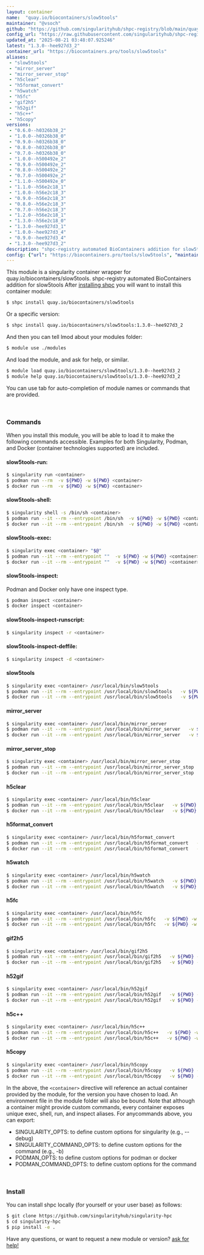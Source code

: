 ```yaml
---
layout: container
name:  "quay.io/biocontainers/slow5tools"
maintainer: "@vsoch"
github: "https://github.com/singularityhub/shpc-registry/blob/main/quay.io/biocontainers/slow5tools/container.yaml"
config_url: "https://raw.githubusercontent.com/singularityhub/shpc-registry/main/quay.io/biocontainers/slow5tools/container.yaml"
updated_at: "2025-08-21 03:48:07.925246"
latest: "1.3.0--hee927d3_2"
container_url: "https://biocontainers.pro/tools/slow5tools"
aliases:
 - "slow5tools"
 - "mirror_server"
 - "mirror_server_stop"
 - "h5clear"
 - "h5format_convert"
 - "h5watch"
 - "h5fc"
 - "gif2h5"
 - "h52gif"
 - "h5c++"
 - "h5copy"
versions:
 - "0.6.0--h0326b38_2"
 - "1.0.0--h0326b38_0"
 - "0.9.0--h0326b38_0"
 - "0.8.0--h0326b38_0"
 - "0.7.0--h0326b38_0"
 - "1.0.0--h500492e_2"
 - "0.9.0--h500492e_2"
 - "0.8.0--h500492e_2"
 - "0.7.0--h500492e_2"
 - "1.1.0--h500492e_0"
 - "1.1.0--h56e2c18_1"
 - "1.0.0--h56e2c18_3"
 - "0.9.0--h56e2c18_3"
 - "0.8.0--h56e2c18_3"
 - "0.7.0--h56e2c18_3"
 - "1.2.0--h56e2c18_1"
 - "1.3.0--h56e2c18_0"
 - "1.3.0--hee927d3_1"
 - "1.0.0--hee927d3_4"
 - "0.9.0--hee927d3_4"
 - "1.3.0--hee927d3_2"
description: "shpc-registry automated BioContainers addition for slow5tools"
config: {"url": "https://biocontainers.pro/tools/slow5tools", "maintainer": "@vsoch", "description": "shpc-registry automated BioContainers addition for slow5tools", "latest": {"1.3.0--hee927d3_2": "sha256:6b68f930069790bd517e72ef7450e3184ef664a5d4eab21ffc60c7f22472eb80"}, "tags": {"0.6.0--h0326b38_2": "sha256:fa2549fa31797e890061e4e6c911d2d378486cf17f6e98adeb93f17500e5cdca", "1.0.0--h0326b38_0": "sha256:90f91ba8044f03abbe5fbfc26d59d59238a335b15ca0bbee4c78ee9af2f344bb", "0.9.0--h0326b38_0": "sha256:19de6d9091eb7b94692378a04127193cd49c5161d021363b57fef29293afa5f0", "0.8.0--h0326b38_0": "sha256:04b7875daa1314c2f8d4d5fffeb6b58e6391be2b69a704379453c3596ac88d21", "0.7.0--h0326b38_0": "sha256:179fa0baacc5088811445883d0867358899b69f7ec2bbebad607a28199a3c510", "1.0.0--h500492e_2": "sha256:b49bda78b104cf8a27f41cfec9355d4dfcc7926f72a9cf68ee2e818a9d0f2ae5", "0.9.0--h500492e_2": "sha256:07db5f4a67c5df285b9e32bb49dfe26ccd03766b60f51ec564a5a9535423a76b", "0.8.0--h500492e_2": "sha256:ce7670e7d0e14748524064882264ace57835657c193a4fabf253d0f50f74e190", "0.7.0--h500492e_2": "sha256:0da909cccf42a75739441eee3d0f5c87f549a894409c6d848849ebfa046b2040", "1.1.0--h500492e_0": "sha256:2c08ef8a9cdb96a848d216e6dcad45df91a0a1060ef2f16602b441751c3b4b84", "1.1.0--h56e2c18_1": "sha256:b8304e69ee49591fcf9642b7c93d550c8a9fe0ef2fc99e86d10c382821fa6a88", "1.0.0--h56e2c18_3": "sha256:5b098f4932aa7ac748c5fa3e875036fca5068d0d55fe37ebd8e96ad3a72663f2", "0.9.0--h56e2c18_3": "sha256:1eb59c466aaa30d3c5ae860ce8e665f95ebfe677b1da525a17af986037c03479", "0.8.0--h56e2c18_3": "sha256:17768c26cea2ce3e7611e065e0a71e8ffa6a81b4965ddbd2bf69de9b5c38d855", "0.7.0--h56e2c18_3": "sha256:3883a6fe5abf2d01a7ed376659404ec548d2cee5b9389ab01566bc9ee6abbc39", "1.2.0--h56e2c18_1": "sha256:a9b2744652c984d9f5e9ab9efa7849df91ce45f829328b5942bab70be9c50ab9", "1.3.0--h56e2c18_0": "sha256:bec7d0e6a076dc315210dccd4655dd0397d06de63165f0d0cc815991bb1050b5", "1.3.0--hee927d3_1": "sha256:75cd2527a50f58985e732767d4eb24a682bfdabe19657a051184ebb7ae762434", "1.0.0--hee927d3_4": "sha256:58efecd511bdd76849c9cf4b5747e6be3a9291766c3e01770b82e66d612507fe", "0.9.0--hee927d3_4": "sha256:f11b96dfa0202a369cb360aa14c28960d97ba9e4d4d75f09aef8b424dde5744b", "1.3.0--hee927d3_2": "sha256:6b68f930069790bd517e72ef7450e3184ef664a5d4eab21ffc60c7f22472eb80"}, "docker": "quay.io/biocontainers/slow5tools", "aliases": {"slow5tools": "/usr/local/bin/slow5tools", "mirror_server": "/usr/local/bin/mirror_server", "mirror_server_stop": "/usr/local/bin/mirror_server_stop", "h5clear": "/usr/local/bin/h5clear", "h5format_convert": "/usr/local/bin/h5format_convert", "h5watch": "/usr/local/bin/h5watch", "h5fc": "/usr/local/bin/h5fc", "gif2h5": "/usr/local/bin/gif2h5", "h52gif": "/usr/local/bin/h52gif", "h5c++": "/usr/local/bin/h5c++", "h5copy": "/usr/local/bin/h5copy"}}
---
```


This module is a singularity container wrapper for quay.io/biocontainers/slow5tools.
shpc-registry automated BioContainers addition for slow5tools
After [installing shpc](#install) you will want to install this container module:


```bash
$ shpc install quay.io/biocontainers/slow5tools
```

Or a specific version:

```bash
$ shpc install quay.io/biocontainers/slow5tools:1.3.0--hee927d3_2
```

And then you can tell lmod about your modules folder:

```bash
$ module use ./modules
```

And load the module, and ask for help, or similar.

```bash
$ module load quay.io/biocontainers/slow5tools/1.3.0--hee927d3_2
$ module help quay.io/biocontainers/slow5tools/1.3.0--hee927d3_2
```

You can use tab for auto-completion of module names or commands that are provided.

<br>

### Commands

When you install this module, you will be able to load it to make the following commands accessible.
Examples for both Singularity, Podman, and Docker (container technologies supported) are included.

#### slow5tools-run:

```bash
$ singularity run <container>
$ podman run --rm  -v ${PWD} -w ${PWD} <container>
$ docker run --rm  -v ${PWD} -w ${PWD} <container>
```

#### slow5tools-shell:

```bash
$ singularity shell -s /bin/sh <container>
$ podman run --it --rm --entrypoint /bin/sh  -v ${PWD} -w ${PWD} <container>
$ docker run --it --rm --entrypoint /bin/sh  -v ${PWD} -w ${PWD} <container>
```

#### slow5tools-exec:

```bash
$ singularity exec <container> "$@"
$ podman run --it --rm --entrypoint ""  -v ${PWD} -w ${PWD} <container> "$@"
$ docker run --it --rm --entrypoint ""  -v ${PWD} -w ${PWD} <container> "$@"
```

#### slow5tools-inspect:

Podman and Docker only have one inspect type.

```bash
$ podman inspect <container>
$ docker inspect <container>
```

#### slow5tools-inspect-runscript:

```bash
$ singularity inspect -r <container>
```

#### slow5tools-inspect-deffile:

```bash
$ singularity inspect -d <container>
```


#### slow5tools

```bash
$ singularity exec <container> /usr/local/bin/slow5tools
$ podman run --it --rm --entrypoint /usr/local/bin/slow5tools   -v ${PWD} -w ${PWD} <container> -c " $@"
$ docker run --it --rm --entrypoint /usr/local/bin/slow5tools   -v ${PWD} -w ${PWD} <container> -c " $@"
```


#### mirror_server

```bash
$ singularity exec <container> /usr/local/bin/mirror_server
$ podman run --it --rm --entrypoint /usr/local/bin/mirror_server   -v ${PWD} -w ${PWD} <container> -c " $@"
$ docker run --it --rm --entrypoint /usr/local/bin/mirror_server   -v ${PWD} -w ${PWD} <container> -c " $@"
```


#### mirror_server_stop

```bash
$ singularity exec <container> /usr/local/bin/mirror_server_stop
$ podman run --it --rm --entrypoint /usr/local/bin/mirror_server_stop   -v ${PWD} -w ${PWD} <container> -c " $@"
$ docker run --it --rm --entrypoint /usr/local/bin/mirror_server_stop   -v ${PWD} -w ${PWD} <container> -c " $@"
```


#### h5clear

```bash
$ singularity exec <container> /usr/local/bin/h5clear
$ podman run --it --rm --entrypoint /usr/local/bin/h5clear   -v ${PWD} -w ${PWD} <container> -c " $@"
$ docker run --it --rm --entrypoint /usr/local/bin/h5clear   -v ${PWD} -w ${PWD} <container> -c " $@"
```


#### h5format_convert

```bash
$ singularity exec <container> /usr/local/bin/h5format_convert
$ podman run --it --rm --entrypoint /usr/local/bin/h5format_convert   -v ${PWD} -w ${PWD} <container> -c " $@"
$ docker run --it --rm --entrypoint /usr/local/bin/h5format_convert   -v ${PWD} -w ${PWD} <container> -c " $@"
```


#### h5watch

```bash
$ singularity exec <container> /usr/local/bin/h5watch
$ podman run --it --rm --entrypoint /usr/local/bin/h5watch   -v ${PWD} -w ${PWD} <container> -c " $@"
$ docker run --it --rm --entrypoint /usr/local/bin/h5watch   -v ${PWD} -w ${PWD} <container> -c " $@"
```


#### h5fc

```bash
$ singularity exec <container> /usr/local/bin/h5fc
$ podman run --it --rm --entrypoint /usr/local/bin/h5fc   -v ${PWD} -w ${PWD} <container> -c " $@"
$ docker run --it --rm --entrypoint /usr/local/bin/h5fc   -v ${PWD} -w ${PWD} <container> -c " $@"
```


#### gif2h5

```bash
$ singularity exec <container> /usr/local/bin/gif2h5
$ podman run --it --rm --entrypoint /usr/local/bin/gif2h5   -v ${PWD} -w ${PWD} <container> -c " $@"
$ docker run --it --rm --entrypoint /usr/local/bin/gif2h5   -v ${PWD} -w ${PWD} <container> -c " $@"
```


#### h52gif

```bash
$ singularity exec <container> /usr/local/bin/h52gif
$ podman run --it --rm --entrypoint /usr/local/bin/h52gif   -v ${PWD} -w ${PWD} <container> -c " $@"
$ docker run --it --rm --entrypoint /usr/local/bin/h52gif   -v ${PWD} -w ${PWD} <container> -c " $@"
```


#### h5c++

```bash
$ singularity exec <container> /usr/local/bin/h5c++
$ podman run --it --rm --entrypoint /usr/local/bin/h5c++   -v ${PWD} -w ${PWD} <container> -c " $@"
$ docker run --it --rm --entrypoint /usr/local/bin/h5c++   -v ${PWD} -w ${PWD} <container> -c " $@"
```


#### h5copy

```bash
$ singularity exec <container> /usr/local/bin/h5copy
$ podman run --it --rm --entrypoint /usr/local/bin/h5copy   -v ${PWD} -w ${PWD} <container> -c " $@"
$ docker run --it --rm --entrypoint /usr/local/bin/h5copy   -v ${PWD} -w ${PWD} <container> -c " $@"
```



In the above, the `<container>` directive will reference an actual container provided
by the module, for the version you have chosen to load. An environment file in the
module folder will also be bound. Note that although a container
might provide custom commands, every container exposes unique exec, shell, run, and
inspect aliases. For anycommands above, you can export:

 - SINGULARITY_OPTS: to define custom options for singularity (e.g., --debug)
 - SINGULARITY_COMMAND_OPTS: to define custom options for the command (e.g., -b)
 - PODMAN_OPTS: to define custom options for podman or docker
 - PODMAN_COMMAND_OPTS: to define custom options for the command

<br>

### Install

You can install shpc locally (for yourself or your user base) as follows:

```bash
$ git clone https://github.com/singularityhub/singularity-hpc
$ cd singularity-hpc
$ pip install -e .
```

Have any questions, or want to request a new module or version? [ask for help!](https://github.com/singularityhub/singularity-hpc/issues)